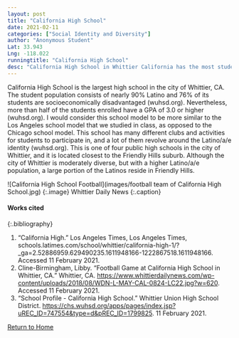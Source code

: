 ```yaml
---
layout: post
title: "California High School"
date: 2021-02-11
categories: ["Social Identity and Diversity"]
author: "Anonymous Student"
Lat: 33.943
Lng: -118.022
runningtitle: "California High School"
desc: "California High School in Whittier California has the most students enrolled out of any high school in the city. It is predominantly Latino."
---
```

California High School is the largest high school in the city of Whittier, CA. The student population consists of nearly 90% Latino and 76% of its students are socioeconomically disadvantaged (wuhsd.org). Nevertheless, more than half of the students enrolled have a GPA of 3.0 or higher (wuhsd.org). I would consider this school model to be more similar to the Los Angeles school model that we studied in class, as opposed to the Chicago school model. This school has many different clubs and activities for students to participate in, and a lot of them revolve around the Latino/a/e identity (wuhsd.org). This is one of four public high schools in the city of Whittier, and it is located closest to the Friendly Hills suburb. Although the city of Whittier is moderately diverse, but with a higher Latino/a/e population, a large portion of the Latinos reside in Friendly Hills. 

![California High School Football](images/football team of California High School.jpg)
   {:.image} 
Whittier Daily News
   {:.caption} 

#### Works cited
{:.bibliography} 
1. “California High.” Los Angeles Times, Los Angeles Times, schools.latimes.com/school/whittier/california-high-1/?_ga=2.52886959.629490235.1611948166-1222867518.1611948166. Accessed 11 February 2021. 
2. Cline-Birmingham, Libby. “Football Game at California High School in Whittier, CA.” Whittier, CA. https://www.whittierdailynews.com/wp-content/uploads/2018/08/WDN-L-MAY-CAL-0824-LC22.jpg?w=620. Accessed 11 February 2021.  
3. “School Profile - California High School.” Whittier Union High School District. https://chs.wuhsd.org/apps/pages/index.jsp?uREC_ID=747554&type=d&pREC_ID=1799825. 11 February 2021. 

[Return to Home](https://uclachicanxstudies.github.io/BarrioSuburbanisms/)














